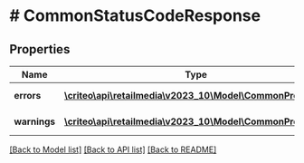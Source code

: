 # # CommonStatusCodeResponse

## Properties

Name | Type | Description | Notes
------------ | ------------- | ------------- | -------------
**errors** | [**\criteo\api\retailmedia\v2023_10\Model\CommonProblem[]**](CommonProblem.md) | errors | [optional] [readonly]
**warnings** | [**\criteo\api\retailmedia\v2023_10\Model\CommonProblem[]**](CommonProblem.md) | warnings | [optional] [readonly]

[[Back to Model list]](../../README.md#models) [[Back to API list]](../../README.md#endpoints) [[Back to README]](../../README.md)
